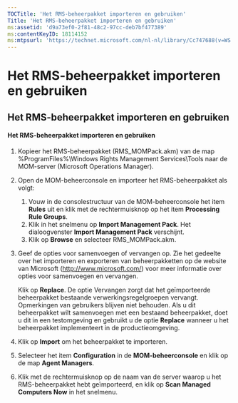 ```yaml
---
TOCTitle: 'Het RMS-beheerpakket importeren en gebruiken'
Title: 'Het RMS-beheerpakket importeren en gebruiken'
ms:assetid: 'd9a73ef0-2f81-48c2-97cc-deb7bf477389'
ms:contentKeyID: 18114152
ms:mtpsurl: 'https://technet.microsoft.com/nl-nl/library/Cc747688(v=WS.10)'
---
```


Het RMS-beheerpakket importeren en gebruiken
============================================

Het RMS-beheerpakket importeren en gebruiken
--------------------------------------------

#### Het RMS-beheerpakket importeren en gebruiken

1.  Kopieer het RMS-beheerpakket (RMS\_MOMPack.akm) van de map %ProgramFiles%\\Windows Rights Management Services\\Tools naar de MOM-server (Microsoft Operations Manager).

2.  Open de MOM-beheerconsole en importeer het RMS-beheerpakket als volgt:

    1.  Vouw in de consolestructuur van de MOM-beheerconsole het item **Rules** uit en klik met de rechtermuisknop op het item **Processing Rule Groups**.
    2.  Klik in het snelmenu op **Import Management Pack**. Het dialoogvenster **Import Management Pack** verschijnt.
    3.  Klik op **Browse** en selecteer RMS\_MOMPack.akm.

3.  Geef de opties voor samenvoegen of vervangen op. Zie het gedeelte over het importeren en exporteren van beheerpakketten op de website van Microsoft (http://www.microsoft.com/) voor meer informatie over opties voor samenvoegen en vervangen.

    Klik op **Replace**. De optie Vervangen zorgt dat het geïmporteerde beheerpakket bestaande verwerkingsregelgroepen vervangt. Opmerkingen van gebruikers blijven niet behouden. Als u dit beheerpakket wilt samenvoegen met een bestaand beheerpakket, doet u dit in een testomgeving en gebruikt u de optie **Replace** wanneer u het beheerpakket implementeert in de productieomgeving.

4.  Klik op **Import** om het beheerpakket te importeren.

5.  Selecteer het item **Configuration** in de **MOM-beheerconsole** en klik op de map **Agent Managers**.

6.  Klik met de rechtermuisknop op de naam van de server waarop u het RMS-beheerpakket hebt geïmporteerd, en klik op **Scan Managed Computers Now** in het snelmenu.
